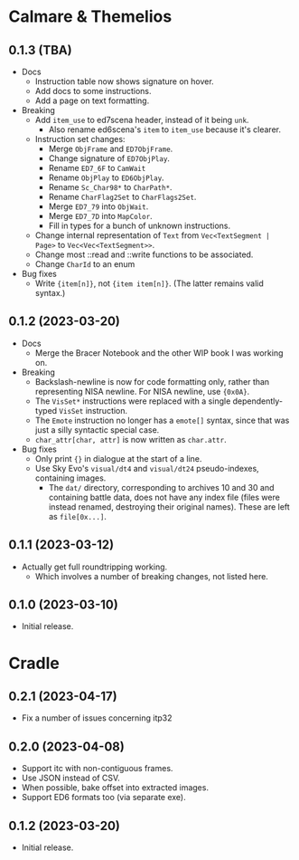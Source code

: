 # Calmare & Themelios

## 0.1.3 (TBA)
- Docs
  - Instruction table now shows signature on hover.
  - Add docs to some instructions.
  - Add a page on text formatting.
- Breaking
  - Add `item_use` to ed7scena header, instead of it being `unk`.
    - Also rename ed6scena's `item` to `item_use` because it's clearer.
  - Instruction set changes:
    - Merge `ObjFrame` and `ED7ObjFrame`.
    - Change signature of `ED7ObjPlay`.
    - Rename `ED7_6F` to `CamWait`
    - Rename `ObjPlay` to `ED6ObjPlay`.
    - Rename `Sc_Char98*` to `CharPath*`.
    - Rename `CharFlag2Set` to `CharFlags2Set`.
    - Merge `ED7_79` into `ObjWait`.
    - Merge `ED7_7D` into `MapColor`.
    - Fill in types for a bunch of unknown instructions.
  - Change internal representation of `Text` from `Vec<TextSegment | Page>` to `Vec<Vec<TextSegment>>`.
  - Change most ::read and ::write functions to be associated.
  - Change `CharId` to an enum
- Bug fixes
  - Write `{item[n]}`, not `{item item[n]}`. (The latter remains valid syntax.)

## 0.1.2 (2023-03-20)
- Docs
  - Merge the Bracer Notebook and the other WIP book I was working on.
- Breaking
  - Backslash-newline is now for code formatting only, rather than representing NISA newline. For
    NISA newline, use `{0x0A}`.
  - The `VisSet*` instructions were replaced with a single dependently-typed `VisSet` instruction.
  - The `Emote` instruction no longer has a `emote[]` syntax, since that was just a silly
    syntactic special case.
  - `char_attr[char, attr]` is now written as `char.attr`.
- Bug fixes
  - Only print `{}` in dialogue at the start of a line.
  - Use Sky Evo's `visual/dt4` and `visual/dt24` pseudo-indexes, containing images.
    - The `dat/` directory, corresponding to archives 10 and 30 and containing battle data, does
      not have any index file (files were instead renamed, destroying their original names). These
      are left as `file[0x...]`.


## 0.1.1 (2023-03-12)
- Actually get full roundtripping working.
  - Which involves a number of breaking changes, not listed here.

## 0.1.0 (2023-03-10)
- Initial release.

# Cradle

## 0.2.1 (2023-04-17)
- Fix a number of issues concerning itp32

## 0.2.0 (2023-04-08)
- Support itc with non-contiguous frames.
- Use JSON instead of CSV.
- When possible, bake offset into extracted images.
- Support ED6 formats too (via separate exe).

## 0.1.2 (2023-03-20)
- Initial release.
